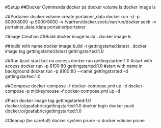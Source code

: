 #Setup
##Docker Commands
docker ps
docker volume ls
docker image ls

##Portainer
docker volume create portainer_data
docker run -d -p 8000:8000 -p 9000:9000 -v /var/run/docker.sock:/var/run/docker.sock -v portainer_data:/data portainer/portainer

#Image Creation
##Build
docker image build .
docker image ls

##build with name
docker image build -t gettingstarted:latest .
docker image tag gettingstarted:latest gettingstarted:1.0

##Run
#just start but no access
docker run gettingstarted:1.0
#start with access 
docker run -p 8100:80 gettingstarted:1.0
#start with name in background
docker run -p 8100:80 --name gettingstarted -d gettingstarted:1.0 

##Compose
docker-compose -f docker-compose.yml up -d
docker-compose -p mickeymouse -f docker-compose.yml up -d

#Push
docker image tag gettingstarted:1.0 docker.io/goafabric/gettingstarted:1.0
docker login
docker push docker.io/goafabric/gettingstarted:1.0 


#Cleanup (be careful!)
docker system prune -a
docker volume prune